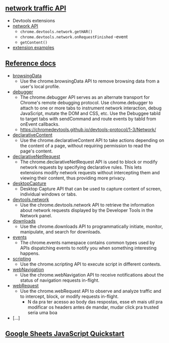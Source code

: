 ## [network traffic API](https://www.pubnub.com/blog/building-a-devtools-chrome-extension-to-monitor-traffic-from-pubnub/)
- Devtools extensions
- [network API](https://developer.chrome.com/docs/extensions/reference/devtools_network/)
  - `chrome.devtools.network.getHAR()`
  - `chrome.devtools.network.onRequestFinished` -event
  - `getContent()`
- [extension examples](https://github.com/GoogleChrome/chrome-extensions-samples)

## [Reference docs](https://developer.chrome.com/docs/extensions/reference/)
- [browsingData](https://developer.chrome.com/docs/extensions/reference/browsingData)
  - Use the chrome.browsingData API to remove browsing data from a user's local profile.
- [debugger](debugger)
  - The chrome.debugger API serves as an alternate transport for Chrome's remote debugging protocol. Use chrome.debugger to attach to one or more tabs to instrument network interaction, debug JavaScript, mutate the DOM and CSS, etc. Use the Debuggee tabId to target tabs with sendCommand and route events by tabId from onEvent callbacks.
  - https://chromedevtools.github.io/devtools-protocol/1-3/Network/
- [declarativeContent](https://developer.chrome.com/docs/extensions/reference/declarativeContent)
  - Use the chrome.declarativeContent API to take actions depending on the content of a page, without requiring permission to read the page's content.
- [declarativeNetRequest](https://developer.chrome.com/docs/extensions/reference/declarativeNetRequest)
  - The chrome.declarativeNetRequest API is used to block or modify network requests by specifying declarative rules. This lets extensions modify network requests without intercepting them and viewing their content, thus providing more privacy.
- [desktopCapture](https://developer.chrome.com/docs/extensions/reference/desktopCapture)
  - Desktop Capture API that can be used to capture content of screen, individual windows or tabs.
- [devtools.network](https://developer.chrome.com/docs/extensions/reference/devtools_network)
  - Use the chrome.devtools.network API to retrieve the information about network requests displayed by the Developer Tools in the Network panel.
- [downloads](https://developer.chrome.com/docs/extensions/reference/downloads)
  - Use the chrome.downloads API to programmatically initiate, monitor, manipulate, and search for downloads.
- [events](https://developer.chrome.com/docs/extensions/reference/events)
  - The chrome.events namespace contains common types used by APIs dispatching events to notify you when something interesting happens.
- [scripting](https://developer.chrome.com/docs/extensions/reference/scripting)
  - Use the chrome.scripting API to execute script in different contexts.
- [webNavigation](https://developer.chrome.com/docs/extensions/reference/webNavigation)
  - Use the chrome.webNavigation API to receive notifications about the status of navigation requests in-flight.
- [webRequest](https://developer.chrome.com/docs/extensions/reference/webRequest)
  - Use the chrome.webRequest API to observe and analyze traffic and to intercept, block, or modify requests in-flight.
    - N da pra ter acesso ao body das respostas, esse eh mais util pra modificar os headers antes de mandar, mudar click pra trusted seria uma boa
- \[...\]

## [Google Sheets JavaScript Quickstart](https://developers.google.com/sheets/api/quickstart/js)
